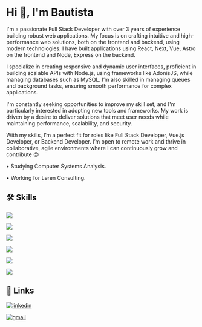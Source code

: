 
# Hi 👋, I'm Bautista 

I'm a passionate Full Stack Developer with over 3 years of experience building robust web applications. My focus is on crafting intuitive and high-performance web solutions, both on the frontend and backend, using modern technologies. I have built applications using React, Next, Vue, Astro on the frontend and Node, Express on the backend.

I specialize in creating responsive and dynamic user interfaces, proficient in building scalable APIs with Node.js, using frameworks like AdonisJS, while managing databases such as MySQL. I’m also skilled in managing queues and background tasks, ensuring smooth performance for complex applications.

I'm constantly seeking opportunities to improve my skill set, and I'm particularly interested in adopting new tools and frameworks. My work is driven by a desire to deliver solutions that meet user needs while maintaining performance, scalability, and security.

With my skills, I’m a perfect fit for roles like Full Stack Developer, Vue.js Developer, or Backend Developer. I’m open to remote work and thrive in collaborative, agile environments where I can continuously grow and contribute 😊

• Studying Computer Systems Analysis.

• Working for Leren Consulting.

## 🛠 Skills
![](https://img.shields.io/badge/Vue.js-35495E?style=for-the-badge&logo=vue.js&logoColor=4FC08D)

![](https://img.shields.io/badge/React-20232A?style=for-the-badge&logo=react&logoColor=61DAFB)

![](https://img.shields.io/badge/Node.js-43853D?style=for-the-badge&logo=node.js&logoColor=white)

![](https://img.shields.io/badge/TypeScript-007ACC?style=for-the-badge&logo=typescript&logoColor=white)

![](https://img.shields.io/badge/MySQL-005C84?style=for-the-badge&logo=mysql&logoColor=white)

![](https://img.shields.io/badge/Tailwind_CSS-38B2AC?style=for-the-badge&logo=tailwind-css&logoColor=white)

## 🔗 Links

[![linkedin](https://img.shields.io/badge/linkedin-0A66C2?style=for-the-badge&logo=linkedin&logoColor=white)](https://www.linkedin.com/in/bautista-moran-64b866239/)

[![gmail](https://img.shields.io/badge/Gmail-D14836?style=for-the-badge&logo=gmail&logoColor=white
)](mailto:moranbautista00@gmail.com)


